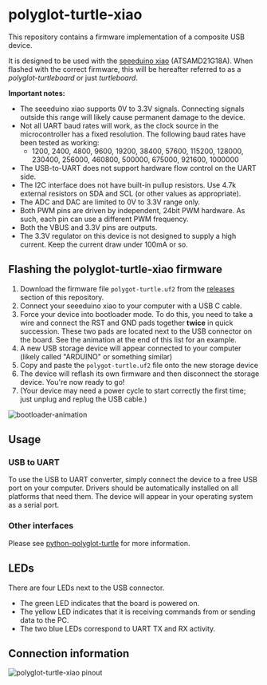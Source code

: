 # polyglot-turtle-xiao

This repository contains a firmware implementation of a composite USB device.

It is designed to be used with the [seeeduino xiao](http://wiki.seeedstudio.com/Seeeduino-XIAO/) (ATSAMD21G18A). When flashed with the correct firmware, this will be hereafter referred to as a *polyglot-turtleboard* or just *turtleboard*.

**Important notes:**

- The seeeduino xiao supports 0V to 3.3V signals. Connecting signals outside this range will likely cause permanent damage to the device.
- Not all UART baud rates will work, as the clock source in the microcontroller has a fixed resolution. The following baud rates have been tested as working:
    - 1200, 2400, 4800, 9600, 19200, 38400, 57600, 115200, 128000, 230400, 256000, 460800, 500000, 675000, 921600, 1000000
- The USB-to-UART does not support hardware flow control on the UART side.
- The I2C interface does not have built-in pullup resistors. Use 4.7k external resistors on SDA and SCL (or other values as appropriate).
- The ADC and DAC are limited to 0V to 3.3V range only.
- Both PWM pins are driven by independent, 24bit PWM hardware. As such, each pin can use a different PWM frequency.
- Both the VBUS and 3.3V pins are outputs.
- The 3.3V regulator on this device is not designed to supply a high current. Keep the current draw under 100mA or so.

## Flashing the polyglot-turtle-xiao firmware

1. Download the firmware file `polygot-turtle.uf2` from the [releases](https://github.com/jeremyherbert/polyglot-turtle-xiao/releases) section of this repository.
2. Connect your seeeduino xiao to your computer with a USB C cable.
3. Force your device into bootloader mode. To do this, you need to take a wire and connect the RST and GND pads together **twice** in quick succession. These two pads are located next to the USB connector on the board. See the animation at the end of this list for an example.
4. A new USB storage device will appear connected to your computer (likely called "ARDUINO" or something similar)
5. Copy and paste the `polygot-turtle.uf2` file onto the new storage device
6. The device will reflash its own firmware and then disconnect the storage device. You're now ready to go! 
7. (Your device may need a power cycle to start correctly the first time; just unplug and replug the USB cable.)

![bootloader-animation](https://files.seeedstudio.com/wiki/Seeeduino-XIAO/img/XIAO-reset.gif)

## Usage

### USB to UART
To use the USB to UART converter, simply connect the device to a free USB port on your computer. Drivers should be automatically installed on all platforms that need them. The device will appear in your operating system as a serial port.

### Other interfaces
Please see [python-polyglot-turtle](https://github.com/jeremyherbert/python-polyglot-turtle) for more information.

## LEDs

There are four LEDs next to the USB connector. 

- The green LED indicates that the board is powered on. 
- The yellow LED indicates that it is receiving commands from or sending data to the PC.
- The two blue LEDs correspond to UART TX and RX activity.

## Connection information

![polyglot-turtle-xiao pinout](https://i.imgur.com/9YmdcBl.png)